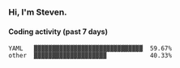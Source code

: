 ### Hi, I'm Steven.

#### Coding activity (past 7 days)
```
YAML   ▓▓▓▓▓▓▓▓▓▓▓▓▓▓▓▓▓▓▓▓▓▓▓▓▓▓▓▓▓▓  59.67%
other  ▓▓▓▓▓▓▓▓▓▓▓▓▓▓▓▓▓▓▓▓            40.33%
```
